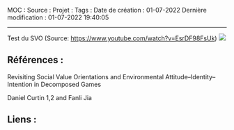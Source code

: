 MOC		: 
Source	: 
Projet	:
Tags	:
Date de création : 01-07-2022
Dernière modification : 01-07-2022 19:40:05

---
Test du SVO (Source: https://www.youtube.com/watch?v=EsrDF98FsUk)
![](attachments/Pasted%20image%2020220701194123.png)

## Références : 
Revisiting Social Value Orientations and Environmental Attitude–Identity–Intention in Decomposed Games

Daniel Curtin 1,2 and Fanli Jia



## Liens :